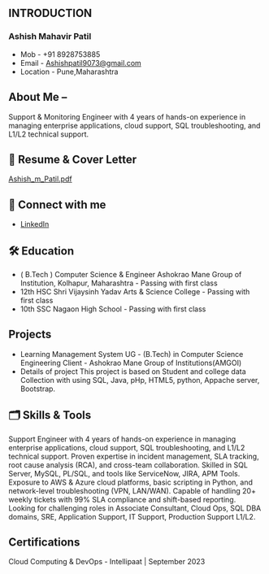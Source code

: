 ## INTRODUCTION 

   ###         Ashish Mahavir Patil
- Mob      - +91 8928753885
- Email    - Ashishpatil9073@gmail.com
- Location - Pune,Maharashtra

## About Me – 
Support & Monitoring Engineer with 4 years of hands-on experience in managing enterprise
applications, cloud support, SQL troubleshooting, and L1/L2 technical support.

## 📄 Resume & Cover Letter

[Ashish_m_Patil.pdf](https://github.com/user-attachments/files/22391988/Ashish_m_Patil.pdf)

## 📎 Connect with me
- [LinkedIn](https://www.linkedin.com/in/ashish-patil-4a5789281/)


## 🛠 Education
- ( B.Tech ) Computer Science & Engineer
Ashokrao Mane Group of Institution, Kolhapur, Maharashtra - 
Passing with first class
- 12th HSC
Shri Vijaysinh Yadav Arts & Science College - 
Passing with first class
- 10th SSC
Nagaon High School - 
Passing with first class

## Projects
- Learning Management System
    UG - (B.Tech) in Computer Science Engineering 
    Client - Ashokrao Mane Group of Institutions(AMGOI)
- Details of project
    This project is based on Student and college data Collection with using SQL, Java, pHp, HTML5, python, Appache server, Bootstrap.

## 🗂 Skills & Tools
Support Engineer with 4 years of hands-on experience in managing enterprise
applications, cloud support, SQL troubleshooting, and L1/L2 technical support.
Proven expertise in incident management, SLA tracking, root cause analysis
(RCA), and cross-team collaboration. Skilled in SQL Server, MySQL, PL/SQL,
and tools like ServiceNow, JIRA, APM Tools. Exposure to AWS & Azure cloud
platforms, basic scripting in Python, and network-level troubleshooting (VPN,
LAN/WAN). Capable of handling 20+ weekly tickets with 99% SLA compliance
and shift-based reporting. 
Looking for challenging roles in Associate Consultant, Cloud Ops, SQL DBA domains, SRE, Application Support, IT Support, Production
Support L1/L2.

## Certifications
Cloud Computing & DevOps - Intellipaat | September 2023


